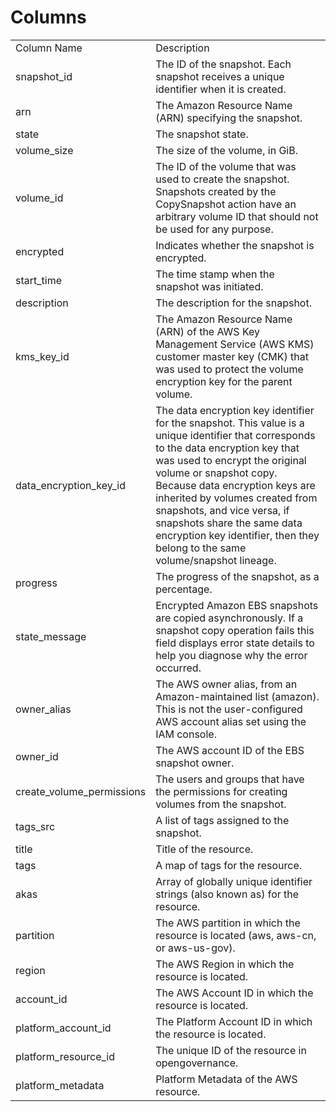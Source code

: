 # Columns  

<table>
	<tr><td>Column Name</td><td>Description</td></tr>
	<tr><td>snapshot_id</td><td>The ID of the snapshot. Each snapshot receives a unique identifier when it is created.</td></tr>
	<tr><td>arn</td><td>The Amazon Resource Name (ARN) specifying the snapshot.</td></tr>
	<tr><td>state</td><td>The snapshot state.</td></tr>
	<tr><td>volume_size</td><td>The size of the volume, in GiB.</td></tr>
	<tr><td>volume_id</td><td>The ID of the volume that was used to create the snapshot. Snapshots created by the CopySnapshot action have an arbitrary volume ID that should not be used for any purpose.</td></tr>
	<tr><td>encrypted</td><td>Indicates whether the snapshot is encrypted.</td></tr>
	<tr><td>start_time</td><td>The time stamp when the snapshot was initiated.</td></tr>
	<tr><td>description</td><td>The description for the snapshot.</td></tr>
	<tr><td>kms_key_id</td><td>The Amazon Resource Name (ARN) of the AWS Key Management Service (AWS KMS) customer master key (CMK) that was used to protect the volume encryption key for the parent volume.</td></tr>
	<tr><td>data_encryption_key_id</td><td>The data encryption key identifier for the snapshot. This value is a unique identifier that corresponds to the data encryption key that was used to encrypt the original volume or snapshot copy. Because data encryption keys are inherited by volumes created from snapshots, and vice versa, if snapshots share the same data encryption key identifier, then they belong to the same volume/snapshot lineage.</td></tr>
	<tr><td>progress</td><td>The progress of the snapshot, as a percentage.</td></tr>
	<tr><td>state_message</td><td>Encrypted Amazon EBS snapshots are copied asynchronously. If a snapshot copy operation fails this field displays error state details to help you diagnose why the error occurred.</td></tr>
	<tr><td>owner_alias</td><td>The AWS owner alias, from an Amazon-maintained list (amazon). This is not the user-configured AWS account alias set using the IAM console.</td></tr>
	<tr><td>owner_id</td><td>The AWS account ID of the EBS snapshot owner.</td></tr>
	<tr><td>create_volume_permissions</td><td>The users and groups that have the permissions for creating volumes from the snapshot.</td></tr>
	<tr><td>tags_src</td><td>A list of tags assigned to the snapshot.</td></tr>
	<tr><td>title</td><td>Title of the resource.</td></tr>
	<tr><td>tags</td><td>A map of tags for the resource.</td></tr>
	<tr><td>akas</td><td>Array of globally unique identifier strings (also known as) for the resource.</td></tr>
	<tr><td>partition</td><td>The AWS partition in which the resource is located (aws, aws-cn, or aws-us-gov).</td></tr>
	<tr><td>region</td><td>The AWS Region in which the resource is located.</td></tr>
	<tr><td>account_id</td><td>The AWS Account ID in which the resource is located.</td></tr>
	<tr><td>platform_account_id</td><td>The Platform Account ID in which the resource is located.</td></tr>
	<tr><td>platform_resource_id</td><td>The unique ID of the resource in opengovernance.</td></tr>
	<tr><td>platform_metadata</td><td>Platform Metadata of the AWS resource.</td></tr>
</table>